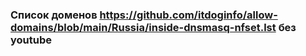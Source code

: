 ### Список доменов https://github.com/itdoginfo/allow-domains/blob/main/Russia/inside-dnsmasq-nfset.lst без youtube